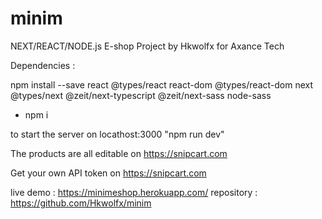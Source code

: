 # minim

NEXT/REACT/NODE.js E-shop Project by Hkwolfx for Axance Tech

Dependencies :

npm install --save react @types/react react-dom
@types/react-dom next @types/next
@zeit/next-typescript @zeit/next-sass node-sass

+ npm i 


to start the server on locathost:3000 "npm run dev"


The products are all editable on https://snipcart.com

Get your own API token on https://snipcart.com

live demo : https://minimeshop.herokuapp.com/
repository : https://github.com/Hkwolfx/minim
